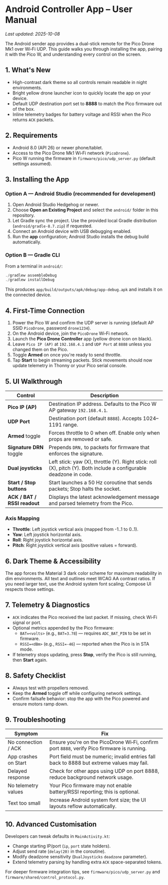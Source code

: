 # Android Controller App – User Manual

_Last updated: 2025-10-08_

The Android sender app provides a dual-stick remote for the Pico Drone Mk1 over Wi‑Fi UDP. This guide walks you through installing the app, pairing it with the Pico W, and understanding every control on the screen.

## 1. What's New
- High-contrast dark theme so all controls remain readable in night environments.
- Bright yellow drone launcher icon to quickly locate the app on your device.
- Default UDP destination port set to **8888** to match the Pico firmware out of the box.
- Inline telemetry badges for battery voltage and RSSI when the Pico returns `ACK` packets.

## 2. Requirements
- Android 8.0 (API 26) or newer phone/tablet.
- Access to the Pico Drone Mk1 Wi‑Fi network (`PicoDrone`).
- Pico W running the firmware in `firmware/pico/udp_server.py` (default settings assumed).

## 3. Installing the App
### Option A — Android Studio (recommended for development)
1. Open Android Studio Hedgehog or newer.
2. Choose **Open an Existing Project** and select the `android/` folder in this repository.
3. Let Gradle sync the project. Use the provided local Gradle distribution (`android/gradle-8.7.zip`) if requested.
4. Connect an Android device with USB debugging enabled.
5. Run the **app** configuration; Android Studio installs the debug build automatically.

### Option B — Gradle CLI
From a terminal in `android/`:
```powershell
./gradlew assembleDebug
./gradlew installDebug
```
This produces `app/build/outputs/apk/debug/app-debug.apk` and installs it on the connected device.

## 4. First-Time Connection
1. Power the Pico W and confirm the UDP server is running (default AP SSID `PicoDrone`, password `drone1234`).
2. On the Android device, join the `PicoDrone` Wi‑Fi network.
3. Launch the **Pico Drone Controller** app (yellow drone icon on black).
4. Leave `Pico IP (AP)` at `192.168.4.1` and `UDP Port` at `8888` unless you changed them on the Pico.
5. Toggle **Armed** on once you're ready to send throttle.
6. Tap **Start** to begin streaming packets. Stick movements should now update telemetry in Thonny or your Pico serial console.

## 5. UI Walkthrough
| Control | Description |
| --- | --- |
| **Pico IP (AP)** | Destination IP address. Defaults to the Pico W AP gateway `192.168.4.1`. |
| **UDP Port** | Destination port (default `8888`). Accepts 1024–1191 range. |
| **Armed** toggle | Forces throttle to 0 when off. Enable only when props are removed or safe. |
| **Signature DRN** toggle | Prepends `DRN,` to packets for firmware that enforces the signature. |
| **Dual joysticks** | Left stick: yaw (X), throttle (Y). Right stick: roll (X), pitch (Y). Both include a configurable deadzone in code. |
| **Start / Stop buttons** | Start launches a 50 Hz coroutine that sends packets; Stop halts the socket. |
| **ACK / BAT / RSSI readout** | Displays the latest acknowledgement message and parsed telemetry from the Pico. |

### Axis Mapping
- **Throttle**: Left joystick vertical axis (mapped from -1..1 to 0..1).
- **Yaw**: Left joystick horizontal axis.
- **Roll**: Right joystick horizontal axis.
- **Pitch**: Right joystick vertical axis (positive values = forward).

## 6. Dark Theme & Accessibility
The app forces the Material 3 dark color scheme for maximum readability in dim environments. All text and outlines meet WCAG AA contrast ratios. If you need larger text, use the Android system font scaling; Compose UI respects those settings.

## 7. Telemetry & Diagnostics
- `ACK` indicates the Pico received the last packet. If missing, check Wi‑Fi signal or port.
- Optional metrics appended by the Pico firmware:
  - `BAT=<volts>` (e.g., `BAT=3.78`) — requires `ADC_BAT_PIN` to be set in firmware.
  - `RSSI=<dBm>` (e.g., `RSSI=-46`) — reported when the Pico is in STA mode.
- If telemetry stops updating, press **Stop**, verify the Pico is still running, then **Start** again.

## 8. Safety Checklist
- Always test with propellers removed.
- Keep the **Armed** toggle off while configuring network settings.
- Confirm failsafe behavior: stop the app with the Pico powered and ensure motors ramp down.

## 9. Troubleshooting
| Symptom | Fix |
| --- | --- |
| No connection / ACK | Ensure you're on the PicoDrone Wi‑Fi, confirm port `8888`, verify Pico firmware is running. |
| App crashes on Start | Port field must be numeric; invalid entries fall back to 8888 but extreme values may fail. |
| Delayed response | Check for other apps using UDP on port 8888, reduce background network usage. |
| No telemetry values | Your Pico firmware may not enable battery/RSSI reporting; this is optional. |
| Text too small | Increase Android system font size; the UI layouts reflow automatically. |

## 10. Advanced Customisation
Developers can tweak defaults in `MainActivity.kt`:
- Change starting IP/port (`ip`, `port` state holders).
- Adjust send rate (`delay(20)` in the coroutine).
- Modify deadzone sensitivity (`DualJoysticks` `deadzone` parameter).
- Extend telemetry parsing by handling extra `ACK` space-separated tokens.

For deeper firmware integration tips, see `firmware/pico/udp_server.py` and `firmware/shared/control_protocol.py`.
